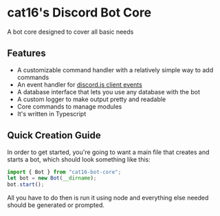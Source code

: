 # cat16's Discord Bot Core

A bot core designed to cover all basic needs

## Features

- A customizable command handler with a relatively simple way to add commands
- An event handler for [discord.js client events](https://discord.js.org/#/docs/main/stable/class/Client)
- A database interface that lets you use any database with the bot
- A custom logger to make output pretty and readable
- Core commands to manage modules
- It's written in Typescript

## Quick Creation Guide

In order to get started, you're going to want a main file that creates and starts a bot, which should look something like this:

```ts
import { Bot } from "cat16-bot-core";
let bot = new Bot(__dirname);
bot.start();
```

All you have to do then is run it using node and everything else needed should be generated or prompted.
